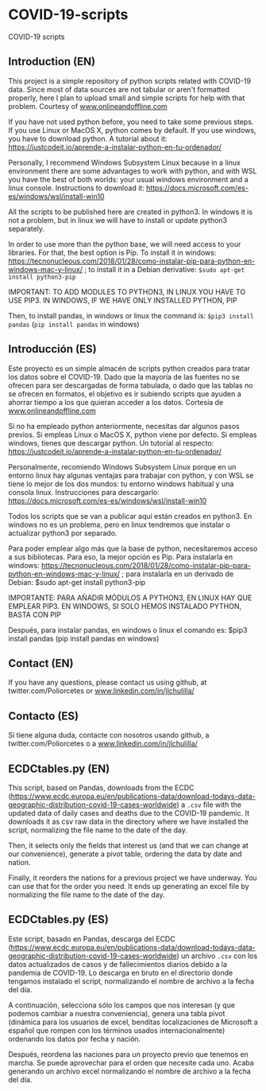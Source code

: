 # COVID-19-scripts
COVID-19 scripts

## Introduction (EN)

This project is a simple repository of python scripts related with COVID-19 data. Since most of data sources are not tabular or aren't formatted properly, here I plan to upload small and simple scripts for help with that problem. Courtesy of www.onlineandoffline.com

If you have not used python before, you need to take some previous steps. If you use Linux or MacOS X, python comes by default. If you use windows, you have to download python. A tutorial about it: https://justcodeit.io/aprende-a-instalar-python-en-tu-ordenador/

Personally, I recommend Windows Subsystem Linux because in a linux environment there are some advantages to work with python, and with WSL you have the best of both worlds: your usual windows environment and a linux console. Instructions to download it: https://docs.microsoft.com/es-es/windows/wsl/install-win10

All the scripts to be published here are created in python3. In windows it is not a problem, but in linux we will have to install or update python3 separately.

In order to use more than the python base, we will need access to your libraries. For that, the best option is Pip. To install it in windows: https://tecnonucleous.com/2018/01/28/como-instalar-pip-para-python-en-windows-mac-y-linux/ ; to install it in a Debian derivative: `$sudo apt-get install python3-pip`

IMPORTANT: TO ADD MODULES TO PYTHON3, IN LINUX YOU HAVE TO USE PIP3. IN WINDOWS, IF WE HAVE ONLY INSTALLED PYTHON, PIP

Then, to install pandas, in windows or linux the command is: `$pip3 install pandas` (`pip install pandas` in windows)

## Introducción (ES)
Este proyecto es un simple almacén de scripts python creados para tratar los datos sobre el COVID-19. Dado que la mayoría de las fuentes no se ofrecen para ser descargadas de forma tabulada, o dado que las tablas no se ofrecen en formatos, el objetivo es ir subiendo scripts que ayuden a ahorrar tiempo a los que quieran acceder a los datos. Cortesía de www.onlineandoffline.com

Si no ha empleado python anteriormente, necesitas dar algunos pasos previos. Si empleas Linux o MacOS X, python viene por defecto. Si empleas windows, tienes que descargar python. Un tutorial al respecto: https://justcodeit.io/aprende-a-instalar-python-en-tu-ordenador/

Personalmente, recomiendo Windows Subsystem Linux porque en un entorno linux hay algunas ventajas para trabajar con python, y con WSL se tiene lo mejor de los dos mundos: tu entorno windows habitual y una consola linux. Instrucciones para descargarlo: https://docs.microsoft.com/es-es/windows/wsl/install-win10

Todos los scripts que se van a publicar aquí están creados en python3. En windows no es un problema, pero en linux tendremos que instalar o actualizar python3 por separado.

Para poder emplear algo más que la base de python, necesitaremos acceso a sus bibliotecas. Para eso, la mejor opción es Pip. Para instalarla en windows: https://tecnonucleous.com/2018/01/28/como-instalar-pip-para-python-en-windows-mac-y-linux/ ; para instalarla en un derivado de Debian: $sudo apt-get install python3-pip

IMPORTANTE: PARA AÑADIR MÓDULOS A PYTHON3, EN LINUX HAY QUE EMPLEAR PIP3. EN WINDOWS, SI SOLO HEMOS INSTALADO PYTHON, BASTA CON PIP

Después, para instalar pandas, en windows o linux el comando es: $pip3 install pandas (pip install pandas en windows)

## Contact (EN)
If you have any questions, please contact us using github, at twitter.com/Poliorcetes or www.linkedin.com/in/jlchulilla/

## Contacto (ES)
Si tiene alguna duda, contacte con nosotros usando github, a twitter.com/Poliorcetes o a www.linkedin.com/in/jlchulilla/

## ECDCtables.py (EN)
This script, based on Pandas, downloads from the ECDC (https://www.ecdc.europa.eu/en/publications-data/download-todays-data-geographic-distribution-covid-19-cases-worldwide) a `.csv` file with the updated data of daily cases and deaths due to the COVID-19 pandemic. It downloads it as csv raw data in the directory where we have installed the script, normalizing the file name to the date of the day.

Then, it selects only the fields that interest us (and that we can change at our convenience), generate a pivot table, ordering the data by date and nation.

Finally, it reorders the nations for a previous project we have underway. You can use that for the order you need. It ends up generating an excel file by normalizing the file name to the date of the day.

## ECDCtables.py (ES)
Este script, basado en Pandas, descarga del ECDC (https://www.ecdc.europa.eu/en/publications-data/download-todays-data-geographic-distribution-covid-19-cases-worldwide) un archivo `.csv` con los datos actualizados de casos y de fallecimientos diarios debido a la pandemia de COVID-19. Lo descarga en bruto en el directorio donde tengamos instalado el script, normalizando el nombre de archivo a la fecha del día.

A continuación, selecciona sólo los campos que nos interesan (y que podemos cambiar a nuestra conveniencia), genera una tabla pivot (dinámica para los usuarios de excel, benditas localizaciones de Microsoft a español que rompen con los términos usados internacionalmente) ordenando los datos por fecha y nación.

Después, reordena las naciones para un proyecto previo que tenemos en marcha. Se puede aprovechar para el orden que necesite cada uno. Acaba generando un archivo excel normalizando el nombre de archivo a la fecha del día.






